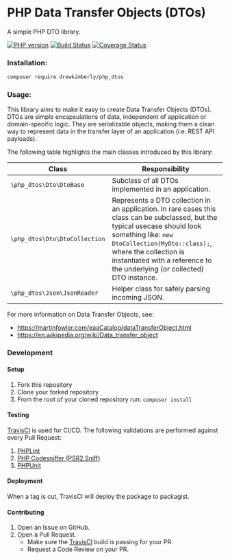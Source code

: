 # PHP Data Transfer Objects (DTOs)
A simple PHP DTO library.

[![PHP version](https://badge.fury.io/ph/drewkimberly%2Fphp_dtos.svg)](https://badge.fury.io/ph/drewkimberly%2Fphp_dtos)
[![Build Status](https://travis-ci.org/Drew-Kimberly/php_dtos.svg?branch=master)](https://travis-ci.org/Drew-Kimberly/php_dtos)
[![Coverage Status](https://coveralls.io/repos/github/Drew-Kimberly/php_dtos/badge.svg?branch=master)](https://coveralls.io/github/Drew-Kimberly/php_dtos?branch=master)

### Installation:
```bash
composer require drewkimberly/php_dtos
```

### Usage:
This library aims to make it easy to create Data Transfer Objects (DTOs). 
DTOs are simple encapsulations of data, independent of application or domain-specific logic. 
They are serializable objects, making them a clean way to represent data in the transfer layer 
of an application (i.e. REST API payloads).

The following table highlights the main classes introduced by this library:

| Class | Responsibility |
|-------|----------------|
| `\php_dtos\Dto\DtoBase`   | Subclass of all DTOs implemented in an application.              |
| `\php_dtos\Dto\DtoCollection`     | Represents a DTO collection in an application. In rare cases this class can be subclassed, but the typical usecase should look something like: `new DtoCollection(MyDto::class);`, where the collection is instantiated with a reference to the underlying (or collected) DTO instance.   |
| `\php_dtos\Json\JsonReader`     | Helper class for safely parsing incoming JSON.         |


For more information on Data Transfer Objects, see:
- https://martinfowler.com/eaaCatalog/dataTransferObject.html
- https://en.wikipedia.org/wiki/Data_transfer_object

### Development

#### Setup
1. Fork this repository
1. Clone your forked repository
1. From the root of your cloned repository run: `composer install`


#### Testing
[TravisCI](https://travis-ci.org/) is used for CI/CD.
The following validations are performed against every Pull Request:
1. [PHPLint](https://github.com/overtrue/phplint)
1. [PHP Codesniffer (PSR2 Sniff)](https://github.com/squizlabs/PHP_CodeSniffer)
1. [PHPUnit](https://phpunit.de/)


#### Deployment
When a tag is cut, TravisCI will deploy the package to packagist.


#### Contributing
1. Open an Issue on GitHub.
1. Open a Pull Request.
    - Make sure the [TravisCI](https://travis-ci.org/Drew-Kimberly/php_dtos) build is passing for your PR.
    - Request a Code Review on your PR.
